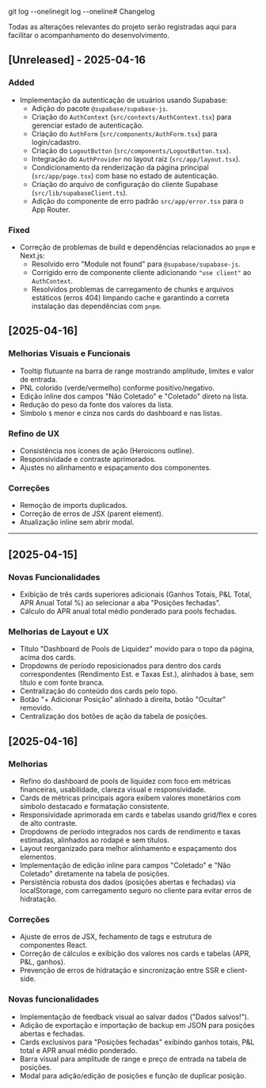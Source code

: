 git log --onelinegit log --oneline# Changelog

Todas as alterações relevantes do projeto serão registradas aqui para facilitar o acompanhamento do desenvolvimento.

## [Unreleased] - 2025-04-16

### Added
- Implementação da autenticação de usuários usando Supabase:
    - Adição do pacote `@supabase/supabase-js`.
    - Criação do `AuthContext` (`src/contexts/AuthContext.tsx`) para gerenciar estado de autenticação.
    - Criação do `AuthForm` (`src/components/AuthForm.tsx`) para login/cadastro.
    - Criação do `LogoutButton` (`src/components/LogoutButton.tsx`).
    - Integração do `AuthProvider` no layout raiz (`src/app/layout.tsx`).
    - Condicionamento da renderização da página principal (`src/app/page.tsx`) com base no estado de autenticação.
    - Criação do arquivo de configuração do cliente Supabase (`src/lib/supabaseClient.ts`).
    - Adição do componente de erro padrão `src/app/error.tsx` para o App Router.

### Fixed
- Correção de problemas de build e dependências relacionados ao `pnpm` e Next.js:
    - Resolvido erro "Module not found" para `@supabase/supabase-js`.
    - Corrigido erro de componente cliente adicionando `"use client"` ao `AuthContext`.
    - Resolvidos problemas de carregamento de chunks e arquivos estáticos (erros 404) limpando cache e garantindo a correta instalação das dependências com `pnpm`.

## [2025-04-16]
### Melhorias Visuais e Funcionais
- Tooltip flutuante na barra de range mostrando amplitude, limites e valor de entrada.
- PNL colorido (verde/vermelho) conforme positivo/negativo.
- Edição inline dos campos "Não Coletado" e "Coletado" direto na lista.
- Redução do peso da fonte dos valores da lista.
- Símbolo `$` menor e cinza nos cards do dashboard e nas listas.

### Refino de UX
- Consistência nos ícones de ação (Heroicons outline).
- Responsividade e contraste aprimorados.
- Ajustes no alinhamento e espaçamento dos componentes.

### Correções
- Remoção de imports duplicados.
- Correção de erros de JSX (parent element).
- Atualização inline sem abrir modal.

---

## [2025-04-15]
### Novas Funcionalidades
- Exibição de três cards superiores adicionais (Ganhos Totais, P&L Total, APR Anual Total %) ao selecionar a aba "Posições fechadas".
- Cálculo do APR anual total médio ponderado para pools fechadas.

### Melhorias de Layout e UX
- Título "Dashboard de Pools de Liquidez" movido para o topo da página, acima dos cards.
- Dropdowns de período reposicionados para dentro dos cards correspondentes (Rendimento Est. e Taxas Est.), alinhados à base, sem título e com fonte branca.
- Centralização do conteúdo dos cards pelo topo.
- Botão "+ Adicionar Posição" alinhado à direita, botão "Ocultar" removido.
- Centralização dos botões de ação da tabela de posições.

## [2025-04-16]
### Melhorias
- Refino do dashboard de pools de liquidez com foco em métricas financeiras, usabilidade, clareza visual e responsividade.
- Cards de métricas principais agora exibem valores monetários com símbolo destacado e formatação consistente.
- Responsividade aprimorada em cards e tabelas usando grid/flex e cores de alto contraste.
- Dropdowns de período integrados nos cards de rendimento e taxas estimadas, alinhados ao rodapé e sem títulos.
- Layout reorganizado para melhor alinhamento e espaçamento dos elementos.
- Implementação de edição inline para campos "Coletado" e "Não Coletado" diretamente na tabela de posições.
- Persistência robusta dos dados (posições abertas e fechadas) via localStorage, com carregamento seguro no cliente para evitar erros de hidratação.

### Correções
- Ajuste de erros de JSX, fechamento de tags e estrutura de componentes React.
- Correção de cálculos e exibição dos valores nos cards e tabelas (APR, P&L, ganhos).
- Prevenção de erros de hidratação e sincronização entre SSR e client-side.

### Novas funcionalidades
- Implementação de feedback visual ao salvar dados ("Dados salvos!").
- Adição de exportação e importação de backup em JSON para posições abertas e fechadas.
- Cards exclusivos para "Posições fechadas" exibindo ganhos totais, P&L total e APR anual médio ponderado.
- Barra visual para amplitude de range e preço de entrada na tabela de posições.
- Modal para adição/edição de posições e função de duplicar posição.
